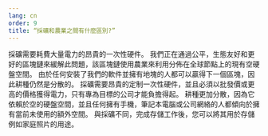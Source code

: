 ```yaml
---
lang: cn
order: 9
title: “採礦和農業之間有什麼區別?”
---
```


採礦需要耗費大量電力的昂貴的一次性硬件。 我們正在通過公平，生態友好和更好的區塊鏈來緩解此問題，該區塊鏈使用農業來利用分佈在全球節點上的現有空硬盤空間。 由於任何安裝了我們的軟件並擁有地塊的人都可以贏得下一個區塊，因此耕種仍然是分散的。 採礦需要昂貴的定制一次性硬件，並且必須以批發價或更高的價格獲得電力，只有專為目標的公司才能負擔得起。 耕種更加分散，因為它依賴於空的硬盤空間，並且任何擁有手機，筆記本電腦或公司網絡的人都傾向於擁有當前未使用的額外空間。 與採礦不同，完成存儲工作後，您可以將其用於存儲例如家庭照片的用途。
